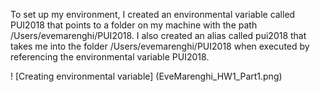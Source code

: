 To set up my environment, I created an environmental variable called PUI2018 that points to a folder on my machine with the path /Users/evemarenghi/PUI2018. I also created an alias called pui2018 that takes me into the folder /Users/evemarenghi/PUI2018 when executed by referencing the environmental variable PUI2018. 

! [Creating environmental variable] (EveMarenghi_HW1_Part1.png)
